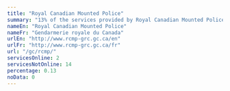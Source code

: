```yaml
---
title: "Royal Canadian Mounted Police"
summary: "13% of the services provided by Royal Canadian Mounted Police are available end-to-end online. 2 are available online, and 14 are not available online."
nameEn: "Royal Canadian Mounted Police"
nameFr: "Gendarmerie royale du Canada"
urlEn: "http://www.rcmp-grc.gc.ca/en"
urlFr: "http://www.rcmp-grc.gc.ca/fr"
url: "/gc/rcmp/"
servicesOnline: 2
servicesNotOnline: 14
percentage: 0.13
noData: 0
---
```

